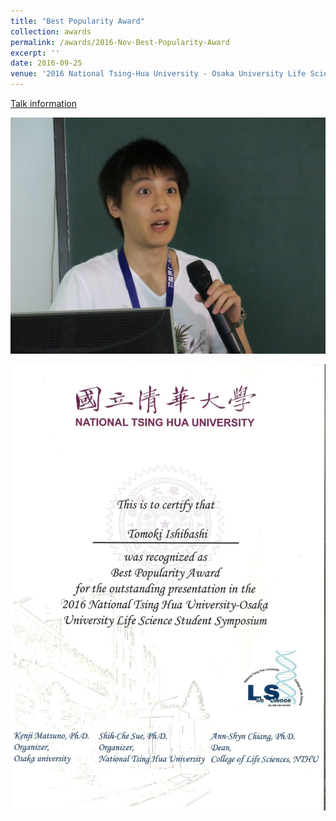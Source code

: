 ```yaml
---
title: "Best Popularity Award"
collection: awards
permalink: /awards/2016-Nov-Best-Popularity-Award
excerpt: ''
date: 2016-09-25
venue: '2016 National Tsing-Hua University - Osaka University Life Science Student Symposium'
---
```


[Talk information](/talks/2016-09-25-oral)

![](/images/TsingHua-Talk.jpg)

![Certification](/images/20160925-BestPopularityAwardCert.jpg)
